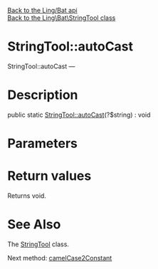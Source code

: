 [Back to the Ling/Bat api](https://github.com/lingtalfi/Bat/blob/master/doc/api/Ling/Bat.md)<br>
[Back to the Ling\Bat\StringTool class](https://github.com/lingtalfi/Bat/blob/master/doc/api/Ling/Bat/StringTool.md)


StringTool::autoCast
================



StringTool::autoCast — 




Description
================


public static [StringTool::autoCast](https://github.com/lingtalfi/Bat/blob/master/doc/api/Ling/Bat/StringTool/autoCast.md)(?$string) : void









Parameters
================



Return values
================

Returns void.








See Also
================

The [StringTool](https://github.com/lingtalfi/Bat/blob/master/doc/api/Ling/Bat/StringTool.md) class.

Next method: [camelCase2Constant](https://github.com/lingtalfi/Bat/blob/master/doc/api/Ling/Bat/StringTool/camelCase2Constant.md)<br>

